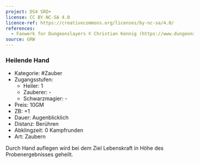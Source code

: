 ```yaml
---
project: DS4 SRD+
license: CC BY-NC-SA 4.0
licence-ref: https://creativecommons.org/licenses/by-nc-sa/4.0/
references: 
  - Fanwerk for Dungeonslayers © Christian Kennig (https://www.dungeonslayers.net/)
source: GRW
---
```


### Heilende Hand

- Kategorie: #Zauber
- Zugangsstufen:
  - Heiler: 1
  - Zauberer: -
  - Schwarzmagier: -
- Preis: 10GM
- ZB: +1
- Dauer: Augenblicklich
- Distanz: Berühren
- Abklingzeit: 0 Kampfrunden
- Art: Zaubern

Durch Hand auflegen wird bei dem Ziel Lebenskraft in Höhe des Probenergebnisses geheilt.

